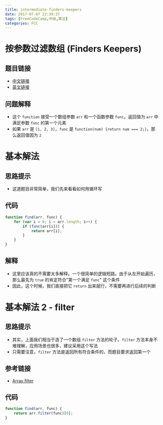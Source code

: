 ```yaml
---
title: intermediate-finders-keepers
date: 2017-07-07 22:39:37
tags: [FreeCodeCamp,中级,算法]
categories: FCC
---
```


# 按参数过滤数组 (Finders Keepers)

## 题目链接
- [中文链接](https://freecodecamp.cn/challenges/finders-keepers)
- [英文链接](https://freecodecamp.com/challenges/finders-keepers)

## 问题解释
- 这个 `function` 接受一个数组参数 `arr` 和一个函数参数 `func`。返回值为 `arr` 中满足参数 `func` 的第一个元素
- 如果 `arr` 是 `[1, 2, 3]`，`func` 是 `function(num) {return num === 2;}`，那么返回值因为 `2`

<!--more-->

# 基本解法
## 思路提示
- 这道题目非常简单，我们先来看看如何用循环写

## 代码
```js
function find(arr, func) {
    for (var i = 0; i < arr.length; i++) {
        if (func(arr[i])) {
            return arr[i];
        }
    }
}
```

## 解释
- 这里应该真的不需要太多解释。一个很简单的逻辑短路。由于从左开始遍历，那么最先为 `true` 的肯定符合"第一个满足 `func`" 这个条件
- 因此，这个时候，我们直接把它 `return` 出来就行，不需要再进行后续的判断


# 基本解法 2 - filter
## 思路提示
- 其实，上面我们相当于造了一个数组 `filter` 方法的轮子。`filter` 方法本身不难理解，应用场景也很多，建议采用这个写法
- 只需要注意，`filter` 方法是返回所有符合条件的，而题目要求返回第一个

## 参考链接
- [Array.filter](https://developer.mozilla.org/zh-CN/docs/Web/JavaScript/Reference/Global_Objects/Array/filter)

## 代码
```js
function find(arr, func) {
    return arr.filter(func)[0];
}
```